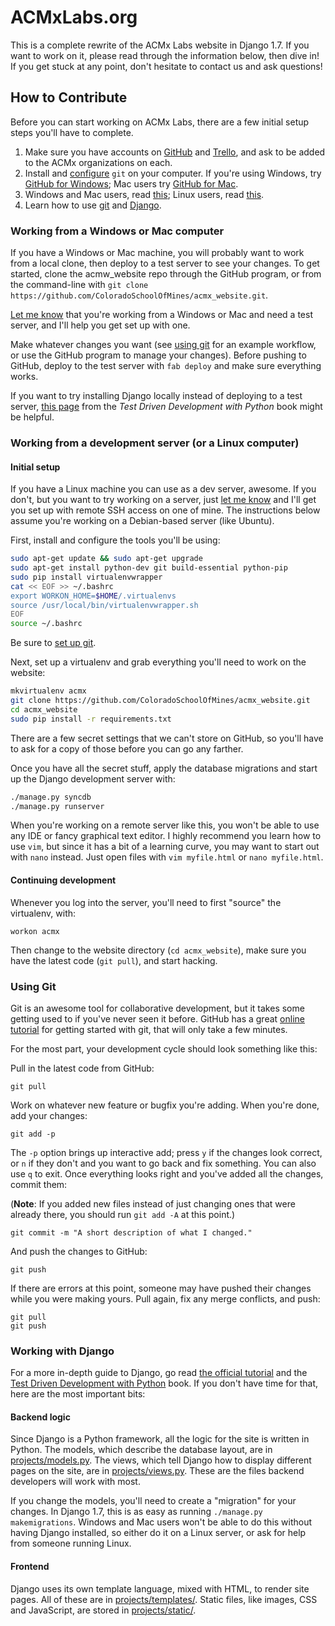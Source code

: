 ACMxLabs.org
============

This is a complete rewrite of the ACMx Labs website in Django 1.7. If you
want to work on it, please read through the information below, then dive in!
If you get stuck at any point, don't hesitate to contact us and ask
questions!

## How to Contribute

Before you can start working on ACMx Labs, there are a few initial setup
steps you'll have to complete.

1. Make sure you have accounts on [GitHub](https://github.com/) and
   [Trello](https://trello.com/), and ask to be added to the ACMx
   organizations on each.
2. Install and [configure](https://help.github.com/articles/set-up-git) `git`
   on your computer. If you're using Windows, try [GitHub for
   Windows](https://windows.github.com/); Mac users try [GitHub for
   Mac](https://mac.github.com/).
3. Windows and Mac users, read [this](#windows-mac); Linux users, read
   [this](#linux).
4. Learn how to use [git](#using-git) and [Django](#working-with-django).

### Working from a Windows or Mac computer <a name="windows-mac"></a>

If you have a Windows or Mac machine, you will probably want to work from a
local clone, then deploy to a test server to see your changes. To get
started, clone the acmw_website repo through the GitHub program, or from the
command-line with `git clone https://github.com/ColoradoSchoolOfMines/acmx_website.git`.

[Let me know](mailto:rshipp@mines.edu) that you're working from a Windows or Mac and
need a test server, and I'll help you get set up with one.

Make whatever changes you want (see [using git](#using-git) for an example
workflow, or use the GitHub program to manage your changes). Before pushing
to GitHub, deploy to the test server with `fab deploy` and make sure
everything works.

If you want to try installing Django locally instead of deploying to a test
server, [this
page](http://chimera.labs.oreilly.com/books/1234000000754/pr02.html) from the
*Test Driven Development with Python* book might be helpful.

### Working from a development server (or a Linux computer) <a name="linux"></a>

#### Initial setup

If you have a Linux machine you can use as a dev server, awesome. If you
don't, but you want to try working on a server, just [let me
know](mailto:rshipp@mines.edu) and I'll get you set up with remote SSH access on one
of mine. The instructions below assume you're working on a Debian-based
server (like Ubuntu).

First, install and configure the tools you'll be using:

```bash
sudo apt-get update && sudo apt-get upgrade
sudo apt-get install python-dev git build-essential python-pip
sudo pip install virtualenvwrapper
cat << EOF >> ~/.bashrc
export WORKON_HOME=$HOME/.virtualenvs
source /usr/local/bin/virtualenvwrapper.sh
EOF
source ~/.bashrc
```

Be sure to [set up git](https://help.github.com/articles/set-up-git).

Next, set up a virtualenv and grab everything you'll need to work on the
website:

```bash
mkvirtualenv acmx
git clone https://github.com/ColoradoSchoolOfMines/acmx_website.git
cd acmx_website
sudo pip install -r requirements.txt
```

There are a few secret settings that we can't store on GitHub, so you'll have
to ask for a copy of those before you can go any farther.

Once you have all the secret stuff, apply the database migrations and start
up the Django development server with:

```bash
./manage.py syncdb
./manage.py runserver
```

When you're working on a remote server like this, you won't be able to use any
IDE or fancy graphical text editor. I highly recommend you learn how to use
`vim`, but since it has a bit of a learning curve, you may want to start out
with `nano` instead. Just open files with `vim myfile.html` or `nano
myfile.html`.

#### Continuing development

Whenever you log into the server, you'll need to first "source" the
virtualenv, with:

    workon acmx

Then change to the website directory (`cd acmx_website`), make sure you have
the latest code (`git pull`), and start hacking.

### Using Git

Git is an awesome tool for collaborative development, but it takes some
getting used to if you've never seen it before. GitHub has a great [online
tutorial](https://try.github.io/) for getting started with git, that will
only take a few minutes.

For the most part, your development cycle should look something like this:

Pull in the latest code from GitHub:

    git pull

Work on whatever new feature or bugfix you're adding. When you're done,
add your changes:

    git add -p

The `-p` option brings up interactive add; press `y` if the changes look
correct, or `n` if they don't and you want to go back and fix something. You
can also use `q` to exit. Once everything looks right and you've added all
the changes, commit them:

(**Note**: If you added new files instead of just changing ones that were
already there, you should run `git add -A` at this point.)

    git commit -m "A short description of what I changed."

And push the changes to GitHub:

    git push

If there are errors at this point, someone may have pushed their changes
while you were making yours. Pull again, fix any merge conflicts, and push:

    git pull
    git push

### Working with Django

For a more in-depth guide to Django, go read [the official
tutorial](https://docs.djangoproject.com/en/1.7/intro/tutorial01/) and the
[Test Driven Development with Python](http://chimera.labs.oreilly.com/books/1234000000754/)
book. If you don't have time for that, here are the most important bits:

#### Backend logic

Since Django is a Python framework, all the logic for the site is written in
Python. The models, which describe the database layout, are in
[projects/models.py](projects/models.py). The views, which tell Django how to
display different pages on the site, are in [projects/views.py](projects/views.py).
These are the files backend developers will work with most.

If you change the models, you'll need to create a "migration" for your
changes. In Django 1.7, this is as easy as running `./manage.py makemigrations`.
Windows and Mac users won't be able to do this without having Django
installed, so either do it on a Linux server, or ask for help from someone
running Linux.

#### Frontend

Django uses its own template language, mixed with HTML, to render site pages.
All of these are in [projects/templates/](projects/templates/). Static files,
like images, CSS and JavaScript, are stored in
[projects/static/](projects/static/).

